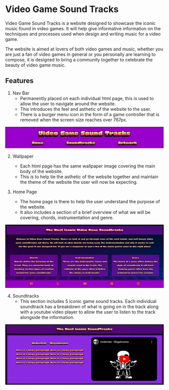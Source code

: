 # **Video Game Sound Tracks**

Video Game Sound Tracks is a website designed to showcase the iconic music found in video games. It will help give informative information on the techniques and processes used when design and writing music for a video game. 

The website is aimed at lovers of both video games and music, whether you are just a fan of video games in general or you personally are learning to compose, it is designed to bring a community together to celebrate the beauty of video game music.

## **Features** 

1. Nav Bar
    - Permanently placed on each individual html page, this is used to allow the user to navigate around the website.
    - This introduces the feel and asthetic of the website to the user. 
    - There is a burger menu icon in the form of a game controller that is removed when the screen size reaches over 767px. 

![Screenshot of current nav bar live on the website.](/assets/images/Nav%20Bar.jpg) 

2. Wallpaper
    - Each html page has the same wallpaper image covering the main body of the website. 
    - This is to help tie the asthetic of the website together and maintain the theme of the website the user will now be expecting. 

3. Home Page
    - The home page is there to help the user understand the purpose of the website.
    - It also includes a section of a brief overview of what we will be covering, chords, instrumentation and genre.

![Screenshot of homepage and the main three pillars of game music](/assets/images/homepage.jpg)      

4. Soundtracks
    - This section includes 5 iconic game sound tracks. Each individual soundtrack has a breakdown of what is going on in the track along with a youtube video player to allow the user to listen to the track alongside the information.

![Screenshot of youtube video with placeholder text to show context.](/assets/images/youtube.jpg)
